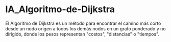 # IA_Algoritmo-de-Dijkstra
El Algoritmo de Dijkstra es un método para encontrar el camino más corto desde un nodo origen a todos los demás nodos en un grafo ponderado y no dirigido, donde los pesos representan "costos", "distancias" o "tiempos".
